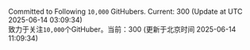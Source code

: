 Committed to Following `10,000` GitHubers. Current: <!-- FOLLOWING_COUNT -->300<!-- FOLLOWING_COUNT --> (Update at UTC <!-- LAST_UPDATED -->2025-06-14 03:09:34<!-- LAST_UPDATED -->)<br>
致力于关注`10,000`个GitHuber。当前：<!-- FOLLOWING_COUNT -->300<!-- FOLLOWING_COUNT --> (更新于北京时间 <!-- LAST_UPDATED_CST -->2025-06-14 11:09:34<!-- LAST_UPDATED_CST -->)

